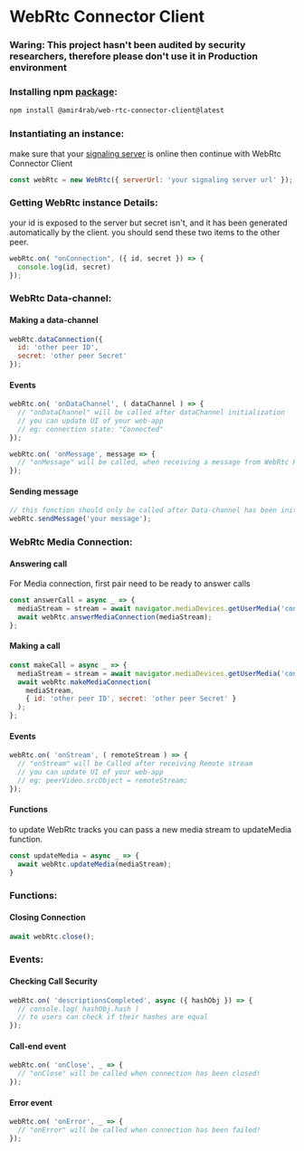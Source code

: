 # WebRtc Connector Client

### <p class="warning">Waring: This project hasn't been audited by security researchers, therefore please don't use it in Production environment<p>

### Installing npm [package](https://www.npmjs.com/package/@amir4rab/web-rtc-connector-client):
```bash
npm install @amir4rab/web-rtc-connector-client@latest
```

### Instantiating an instance:
make sure that your [signaling server](https://github.com/amir4rab/webRtcConnector/tree/main/server) is online then continue with WebRtc Connector Client
```javascript
const webRtc = new WebRtc({ serverUrl: 'your signaling server url' });
```

### Getting WebRtc instance Details:
your id is exposed to the server but secret isn't, and it has been generated automatically by the client. you should send these two items to the other peer.
```javascript
webRtc.on( "onConnection", ({ id, secret }) => {
  console.log(id, secret)
});
``` 

### WebRtc Data-channel: 
#### Making a data-channel
```javascript
webRtc.dataConnection({ 
  id: 'other peer ID',
  secret: 'other peer Secret'
});
```
#### Events
```javascript
webRtc.on( 'onDataChannel', ( dataChannel ) => {
  // "onDataChannel" will be called after dataChannel initialization
  // you can update UI of your web-app 
  // eg: connection state: "Connected"
});

webRtc.on( 'onMessage', message => {
  // "onMessage" will be called, when receiving a message from WebRtc Peer
});
```
#### Sending message
```javascript
// this function should only be called after Data-channel has been initialization
webRtc.sendMessage('your message');
```

### WebRtc Media Connection:
#### Answering call
For Media connection, first pair need to be ready to answer calls
```javascript
const answerCall = async _ => {
  mediaStream = stream = await navigator.mediaDevices.getUserMedia('constraints');
  await webRtc.answerMediaConnection(mediaStream);
};
```
#### Making a call
```javascript
const makeCall = async _ => {
  mediaStream = stream = await navigator.mediaDevices.getUserMedia('constraints');
  await webRtc.makeMediaConnection( 
    mediaStream, 
    { id: 'other peer ID', secret: 'other peer Secret' }
  );
};
```
#### Events
```javascript
webRtc.on( 'onStream', ( remoteStream ) => {
  // "onStream" will be Called after receiving Remote stream
  // you can update UI of your web-app 
  // eg: peerVideo.srcObject = remoteStream;
});
```
#### Functions
to update WebRtc tracks you can pass a new media stream to updateMedia function.
```javascript
const updateMedia = async _ => {
  await webRtc.updateMedia(mediaStream);
}
```

### Functions:

#### Closing Connection
```javascript
await webRtc.close();
```

### Events:
#### Checking Call Security
```javascript
webRtc.on( 'descriptionsCompleted', async ({ hashObj }) => {
  // console.log( hashObj.hash )
  // to users can check if their hashes are equal
});
```
#### Call-end event
```javascript
webRtc.on( 'onClose', _ => {
  // "onClose" will be called when connection has been closed!
});
```
#### Error event
```javascript
webRtc.on( 'onError', _ => {
  // "onError" will be called when connection has been failed!
});
```
